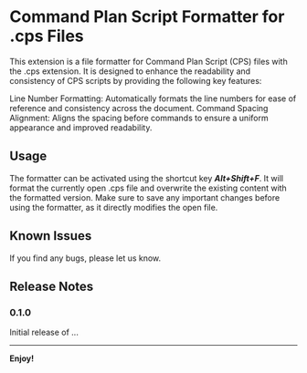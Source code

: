 
# Command Plan Script Formatter for .cps Files

This extension is a file formatter for Command Plan Script (CPS) files with the .cps extension. It is designed to enhance the readability and consistency of CPS scripts by providing the following key features:

Line Number Formatting: Automatically formats the line numbers for ease of reference and consistency across the document.
Command Spacing Alignment: Aligns the spacing before commands to ensure a uniform appearance and improved readability.

## Usage

The formatter can be activated using the shortcut key ***Alt+Shift+F***. It will format the currently open .cps file and overwrite the existing content with the formatted version. Make sure to save any important changes before using the formatter, as it directly modifies the open file.

## Known Issues

If you find any bugs, please let us know.

## Release Notes

### 0.1.0

Initial release of ...

---

**Enjoy!**
